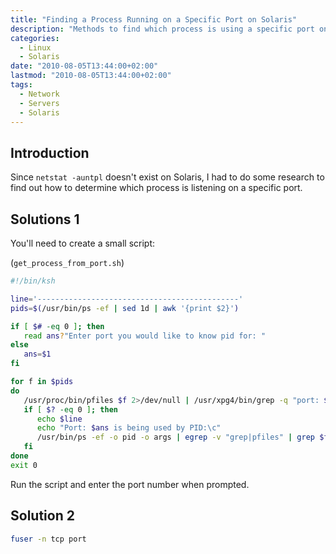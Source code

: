```yaml
---
title: "Finding a Process Running on a Specific Port on Solaris"
description: "Methods to find which process is using a specific port on Solaris operating system."
categories: 
  - Linux
  - Solaris
date: "2010-08-05T13:44:00+02:00"
lastmod: "2010-08-05T13:44:00+02:00"
tags: 
  - Network
  - Servers
  - Solaris
---
```


## Introduction

Since `netstat -auntpl` doesn't exist on Solaris, I had to do some research to find out how to determine which process is listening on a specific port.

## Solutions 1

You'll need to create a small script:

(`get_process_from_port.sh`)

```bash
#!/bin/ksh

line='---------------------------------------------'
pids=$(/usr/bin/ps -ef | sed 1d | awk '{print $2}')

if [ $# -eq 0 ]; then
   read ans?"Enter port you would like to know pid for: "
else
   ans=$1
fi

for f in $pids
do
   /usr/proc/bin/pfiles $f 2>/dev/null | /usr/xpg4/bin/grep -q "port: $ans"
   if [ $? -eq 0 ]; then
      echo $line
      echo "Port: $ans is being used by PID:\c"
      /usr/bin/ps -ef -o pid -o args | egrep -v "grep|pfiles" | grep $f
   fi
done
exit 0
```

Run the script and enter the port number when prompted.

## Solution 2

```bash
fuser -n tcp port
```
